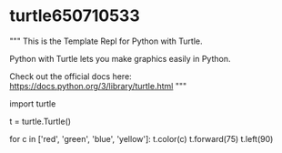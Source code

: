 # turtle650710533
"""
This is the Template Repl for Python with Turtle.

Python with Turtle lets you make graphics easily in Python.

Check out the official docs here: https://docs.python.org/3/library/turtle.html
"""

import turtle

t = turtle.Turtle()

for c in ['red', 'green', 'blue', 'yellow']:
    t.color(c)
    t.forward(75)
    t.left(90)